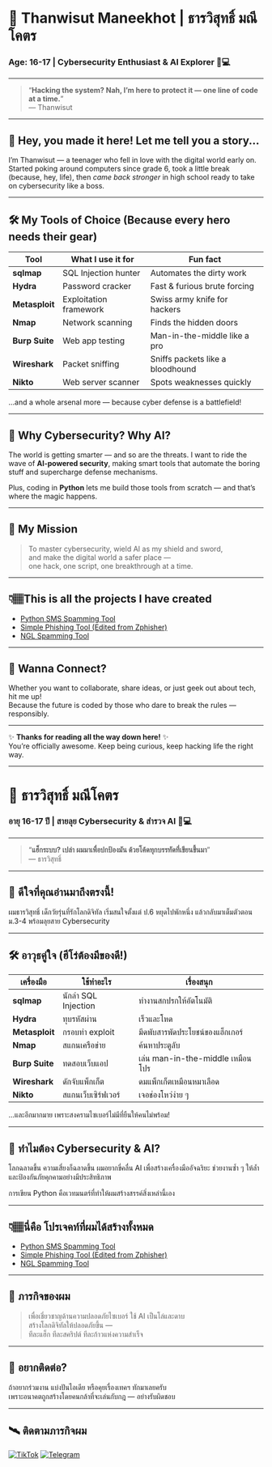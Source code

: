 # 🚀 Thanwisut Maneekhot | ธารวิสุทธิ์ มณีโคตร

### Age: 16-17 | Cybersecurity Enthusiast & AI Explorer 🤖💻

---

> “**Hacking the system? Nah, I’m here to protect it — one line of code at a time.**”  
> — Thanwisut

---

## 👋 Hey, you made it here! Let me tell you a story...

I’m Thanwisut — a teenager who fell in love with the digital world early on. Started poking around computers since grade 6, took a little break (because, hey, life), then *came back stronger* in high school ready to take on cybersecurity like a boss.

---

## 🛠️ My Tools of Choice (Because every hero needs their gear)

| Tool          | What I use it for                 | Fun fact                      |
| ------------- | ------------------------------- | ---------------------------- |
| **sqlmap**    | SQL Injection hunter             | Automates the dirty work     |
| **Hydra**     | Password cracker                 | Fast & furious brute forcing |
| **Metasploit**| Exploitation framework           | Swiss army knife for hackers |
| **Nmap**      | Network scanning                 | Finds the hidden doors       |
| **Burp Suite**| Web app testing                  | Man-in-the-middle like a pro |
| **Wireshark** | Packet sniffing                 | Sniffs packets like a bloodhound |
| **Nikto**     | Web server scanner              | Spots weaknesses quickly     |

…and a whole arsenal more — because cyber defense is a battlefield!

---

## 🤖 Why Cybersecurity? Why AI?

The world is getting smarter — and so are the threats. I want to ride the wave of **AI-powered security**, making smart tools that automate the boring stuff and supercharge defense mechanisms.

Plus, coding in **Python** lets me build those tools from scratch — and that’s where the magic happens.

---

## 🎯 My Mission

> To master cybersecurity, wield AI as my shield and sword,  
> and make the digital world a safer place —  
> one hack, one script, one breakthrough at a time.
---

## 👇🏽This is all the projects I have created

- [Python SMS Spamming Tool](https://github.com/Thanwisut/Spam)
- [Simple Phishing Tool (Edited from Zphisher)](https://github.com/Thanwisut/S7IAM-PHISH)
- [NGL Spamming Tool](https://github.com/Thanwisut/nglspam-lnwper)

---

## 🌟 Wanna Connect?

Whether you want to collaborate, share ideas, or just geek out about tech, hit me up!  
Because the future is coded by those who dare to break the rules — responsibly.

---

✨ **Thanks for reading all the way down here!** ✨  
You’re officially awesome. Keep being curious, keep hacking life the right way.  

---

# 🚀 ธารวิสุทธิ์ มณีโคตร

### อายุ 16-17 ปี | สายลุย Cybersecurity & สำรวจ AI 🤖💻

---

> “**แฮ็กระบบ? เปล่า ผมมาเพื่อปกป้องมัน ด้วยโค้ดทุกบรรทัดที่เขียนขึ้นมา**”  
> — ธารวิสุทธิ์

---

## 👋 ดีใจที่คุณอ่านมาถึงตรงนี้!

ผมธารวิสุทธิ์ เด็กวัยรุ่นที่รักโลกดิจิทัล เริ่มสนใจตั้งแต่ ป.6 หยุดไปพักหนึ่ง แล้วกลับมาเต็มตัวตอน ม.3-4 พร้อมลุยสาย Cybersecurity

---

## 🛠️ อาวุธคู่ใจ (ฮีโร่ต้องมีของดี!)

| เครื่องมือ    | ใช้ทำอะไร                      | เรื่องสนุก                    |
| ------------- | ----------------------------- | ---------------------------- |
| **sqlmap**    | นักล่า SQL Injection          | ทำงานสกปรกให้อัตโนมัติ      |
| **Hydra**     | ทุบรหัสผ่าน                   | เร็วและโหด                  |
| **Metasploit**| กรอบทำ exploit                | มีดพับสารพัดประโยชน์ของแฮ็กเกอร์ |
| **Nmap**      | สแกนเครือข่าย                | ค้นหาประตูลับ                |
| **Burp Suite**| ทดสอบเว็บแอป                 | เล่น man-in-the-middle เหมือนโปร |
| **Wireshark** | ดักจับแพ็กเก็ต                | ดมแพ็กเก็ตเหมือนหมาเลือด     |
| **Nikto**     | สแกนเว็บเซิร์ฟเวอร์          | เจอช่องโหว่ง่าย ๆ           |

...และอีกมากมาย เพราะสงครามไซเบอร์ไม่มีที่ยืนให้คนไม่พร้อม!

---

## 🤖 ทำไมต้อง Cybersecurity & AI?

โลกฉลาดขึ้น ความเสี่ยงก็ฉลาดขึ้น ผมอยากขี่คลื่น AI เพื่อสร้างเครื่องมืออัจฉริยะ ช่วยงานซ้ำ ๆ ให้ล้ำ และป้องกันภัยคุกคามอย่างมีประสิทธิภาพ

การเขียน Python คือเวทมนตร์ที่ทำให้ผมสร้างสรรค์สิ่งเหล่านี้เอง

---

## 👇🏽นี่คือ โปรเจคท์ที่ผมได้สร้างทั้งหมด 

- [Python SMS Spamming Tool](https://github.com/Thanwisut/Spam)
- [Simple Phishing Tool (Edited from Zphisher)](https://github.com/Thanwisut/S7IAM-PHISH)
- [NGL Spamming Tool](https://github.com/Thanwisut/nglspam-lnwper)

---

## 🎯 ภารกิจของผม

> เพื่อเชี่ยวชาญด้านความปลอดภัยไซเบอร์ ใช้ AI เป็นโล่และดาบ  
> สร้างโลกดิจิทัลให้ปลอดภัยขึ้น —  
> ทีละแฮ็ก ทีละสคริปต์ ทีละก้าวแห่งความสำเร็จ

---

## 🌟 อยากติดต่อ?

ถ้าอยากร่วมงาน แบ่งปันไอเดีย หรือคุยเรื่องเทคฯ ทักมาเลยครับ  
เพราะอนาคตถูกสร้างโดยคนกล้าที่จะเล่นกับกฎ — อย่างรับผิดชอบ

---

## 🛰️ ติดตามภารกิจผม

[![TikTok](https://img.shields.io/badge/TikTok-@alaricbannet-black?style=for-the-badge&logo=tiktok&logoColor=white)](https://www.tiktok.com/@alaricbannet)
[![Telegram](https://img.shields.io/badge/Telegram-Channel-blue?style=for-the-badge&logo=telegram&logoColor=white)](https://t.me/Inwper2551)



